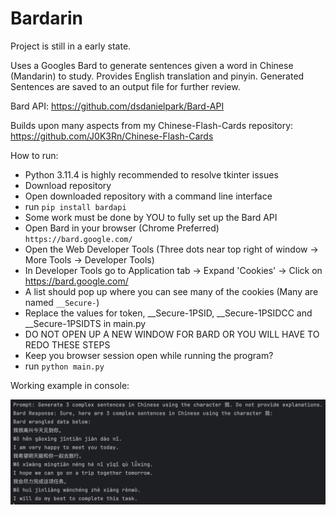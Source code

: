 # Bardarin

Project is still in a early state. 

Uses a Googles Bard to generate sentences given a word in Chinese (Mandarin) to study. Provides English translation and pinyin. Generated Sentences are saved to an output file for further review.

Bard API: https://github.com/dsdanielpark/Bard-API

Builds upon many aspects from my Chinese-Flash-Cards repository: https://github.com/J0K3Rn/Chinese-Flash-Cards 

How to run:
- Python 3.11.4 is highly recommended to resolve tkinter issues
- Download repository
- Open downloaded repository with a command line interface
- run `pip install bardapi`
- Some work must be done by YOU to fully set up the Bard API
- Open Bard in your browser (Chrome Preferred) `https://bard.google.com/`
- Open the Web Developer Tools (Three dots near top right of window -> More Tools -> Developer Tools)
- In Developer Tools go to Application tab -> Expand 'Cookies' -> Click on https://bard.google.com/
- A list should pop up where you can see many of the cookies (Many are named `__Secure-`)
- Replace the values for token, __Secure-1PSID, __Secure-1PSIDCC and __Secure-1PSIDTS in main.py
- DO NOT OPEN UP A NEW WINDOW FOR BARD OR YOU WILL HAVE TO REDO THESE STEPS
- Keep you browser session open while running the program?
- run `python main.py`

Working example in console:

![alt text](https://github.com/J0K3Rn/Bardarin/blob/main/screenshots/console_example.png?raw=true) 
